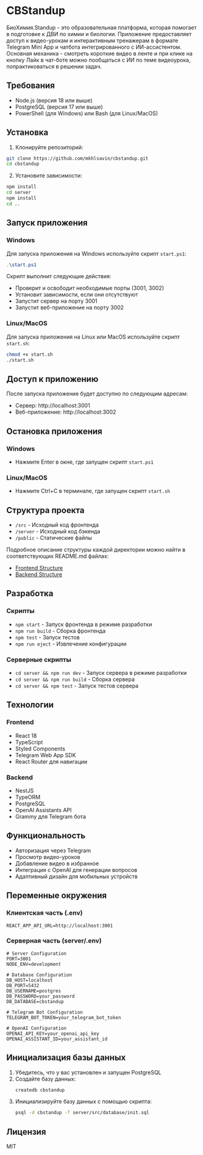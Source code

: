 # CBStandup

БиоХимия.Standup - это образовательная платформа, которая помогает в подготовке к ДВИ по химии и биологии. Приложение предоставляет доступ к видео-урокам и интерактивным тренажерам в формате Telegram Mini App и чатбота интегрированного с ИИ-ассистентом. Основная механика - смотреть короткие видео в ленте и при клике на кнопку Лайк в чат-боте можно пообщаться с ИИ по теме видеоурока, попрактиковаться в решении задач.

## Требования

- Node.js (версия 18 или выше)
- PostgreSQL (версия 17 или выше)
- PowerShell (для Windows) или Bash (для Linux/MacOS)

## Установка

1. Клонируйте репозиторий:
```bash
git clone https://github.com/mkhlsavin/cbstandup.git
cd cbstandup
```

2. Установите зависимости:
```bash
npm install
cd server
npm install
cd ..
```

## Запуск приложения

### Windows

Для запуска приложения на Windows используйте скрипт `start.ps1`:

```powershell
.\start.ps1
```

Скрипт выполнит следующие действия:
- Проверит и освободит необходимые порты (3001, 3002)
- Установит зависимости, если они отсутствуют
- Запустит сервер на порту 3001
- Запустит веб-приложение на порту 3002

### Linux/MacOS

Для запуска приложения на Linux или MacOS используйте скрипт `start.sh`:

```bash
chmod +x start.sh
./start.sh
```

## Доступ к приложению

После запуска приложение будет доступно по следующим адресам:
- Сервер: http://localhost:3001
- Веб-приложение: http://localhost:3002

## Остановка приложения

### Windows
- Нажмите Enter в окне, где запущен скрипт `start.ps1`

### Linux/MacOS
- Нажмите Ctrl+C в терминале, где запущен скрипт `start.sh`

## Структура проекта

- `/src` - Исходный код фронтенда
- `/server` - Исходный код бэкенда
- `/public` - Статические файлы

Подробное описание структуры каждой директории можно найти в соответствующих README.md файлах:
- [Frontend Structure](src/README.md)
- [Backend Structure](server/README.md)

## Разработка

### Скрипты

- `npm start` - Запуск фронтенда в режиме разработки
- `npm run build` - Сборка фронтенда
- `npm test` - Запуск тестов
- `npm run eject` - Извлечение конфигурации

### Серверные скрипты

- `cd server && npm run dev` - Запуск сервера в режиме разработки
- `cd server && npm run build` - Сборка сервера
- `cd server && npm test` - Запуск тестов сервера

## Технологии

### Frontend
- React 18
- TypeScript
- Styled Components
- Telegram Web App SDK
- React Router для навигации

### Backend
- NestJS
- TypeORM
- PostgreSQL
- OpenAI Assistants API
- Grammy для Telegram бота

## Функциональность

- Авторизация через Telegram
- Просмотр видео-уроков
- Добавление видео в избранное
- Интеграция с OpenAI для генерации вопросов
- Адаптивный дизайн для мобильных устройств

## Переменные окружения

### Клиентская часть (.env)
```
REACT_APP_API_URL=http://localhost:3001
```

### Серверная часть (server/.env)
```
# Server Configuration
PORT=3001
NODE_ENV=development

# Database Configuration
DB_HOST=localhost
DB_PORT=5432
DB_USERNAME=postgres
DB_PASSWORD=your_password
DB_DATABASE=cbstandup

# Telegram Bot Configuration
TELEGRAM_BOT_TOKEN=your_telegram_bot_token

# OpenAI Configuration
OPENAI_API_KEY=your_openai_api_key
OPENAI_ASSISTANT_ID=your_assistant_id
```

## Инициализация базы данных

1. Убедитесь, что у вас установлен и запущен PostgreSQL
2. Создайте базу данных:
   ```bash
   createdb cbstandup
   ```
3. Инициализируйте базу данных с помощью скрипта:
   ```bash
   psql -d cbstandup -f server/src/database/init.sql
   ```

## Лицензия

MIT 